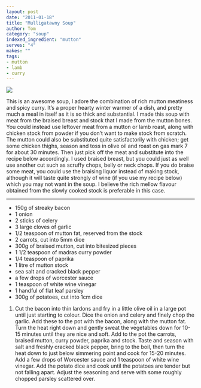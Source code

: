 ```yaml
---
layout: post
date: "2011-01-18"
title: "Mulligatawny Soup"
author: Tom
category: "soup"
indexed_ingredient: "mutton"
serves: "4"
makes: ""
tags:
- mutton
- lamb
- curry
---
```

<img src="https://s3.eu-west-2.amazonaws.com/grubdaily/mulligatawny_soup.jpg" />

This is an awesome soup, I adore the combination of rich mutton meatiness and spicy curry. It&#8217;s a proper hearty winter warmer of a dish, and pretty much a meal in itself as it is so thick and substantial. I made this soup with meat from the braised breast and stock that I made from the mutton bones. You could instead use leftover meat from a mutton or lamb roast, along with chicken stock from powder if you don&#8217;t want to make stock from scratch. The mutton could also be substituted quite satisfactorily with chicken; get some chicken thighs, season and toss in olive oil and roast on gas mark 7 for about 30 minutes. Then just pick off the meat and substitute into the recipe below accordingly. I used braised breast, but you could just as well use another cut such as scruffy chops, belly or neck chops. If you do braise some meat, you could use the braising liquor instead of making stock, although it will taste quite strongly of wine (if you use my recipe below) which you may not want in the soup. I believe the rich mellow flavour obtained from the slowly cooked stock is preferable in this case.

---
* 150g of streaky bacon
* 1 onion
* 2 sticks of celery
* 3 large cloves of garlic
* 1/2 teaspoon of mutton fat, reserved from the stock
* 2 carrots, cut into 5mm dice
* 300g of braised mutton, cut into bitesized pieces
* 1 1/2 teaspoon of madras curry powder
* 1/4 teaspoon of paprika
* 1 litre of mutton stock
* sea salt and cracked black pepper
* a few drops of worcester sauce
* 1 teaspoon  of white wine vinegar
* 1 handful of flat leaf parsley
* 300g of potatoes, cut into 1cm dice

1. Cut the bacon into thin lardons and fry in a little olive oil in a large pot until just starting to colour. Dice the onion and celery and finely chop the garlic. Add these to the pot with the bacon, along with the mutton fat. Turn the heat right down and gently sweat the vegetables down for 10-15 minutes until they are nice and soft. Add to the pot the carrots, braised mutton, curry powder, paprika and stock. Taste and season with salt and freshly cracked black pepper, bring to the boil, then turn the heat down to just below simmering point and cook for 15-20 minutes. Add a few drops of Worcester sauce and 1 teaspoon of white wine vinegar. Add the potato dice and cook until the potatoes are tender but not falling apart. Adjust the seasoning and serve with some roughly chopped parsley scattered over.
